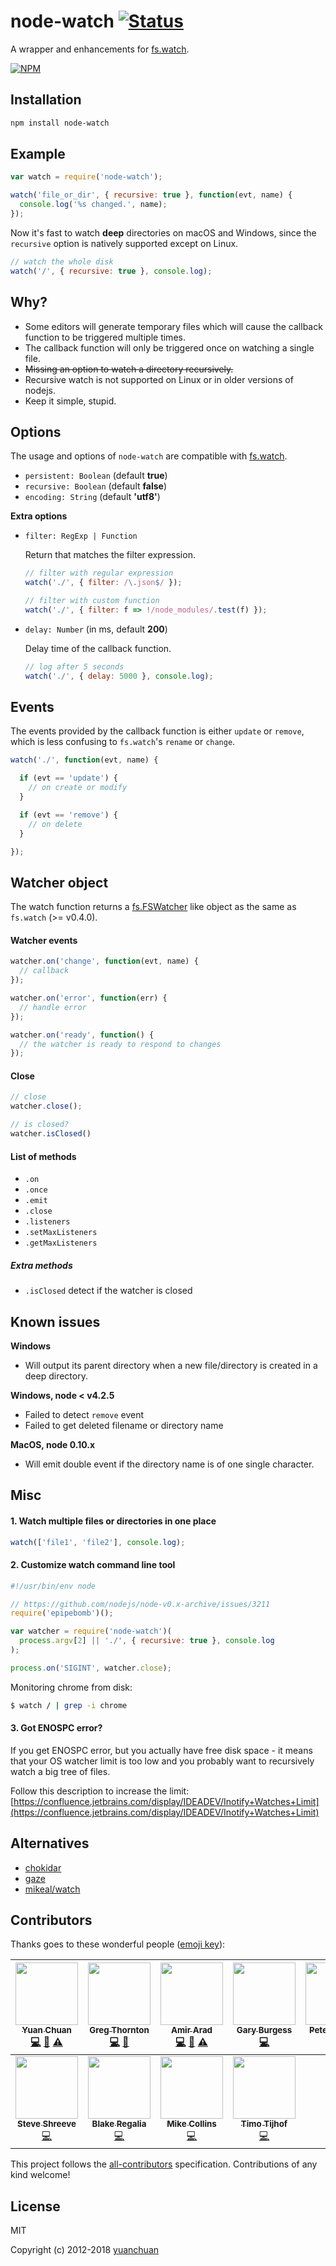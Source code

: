 # node-watch [![Status](https://travis-ci.org/yuanchuan/node-watch.svg?branch=master)](https://travis-ci.org/yuanchuan/node-watch "See test builds")

A wrapper and enhancements for [fs.watch](http://nodejs.org/api/fs.html#fs_fs_watch_filename_options_listener).

[![NPM](https://nodei.co/npm/node-watch.png?downloads=true&downloadRank=true&stars=true)](https://nodei.co/npm/node-watch.png/)


## Installation

```bash
npm install node-watch
```

## Example

```js
var watch = require('node-watch');

watch('file_or_dir', { recursive: true }, function(evt, name) {
  console.log('%s changed.', name);
});
```

Now it's fast to watch **deep** directories on macOS and Windows, since the `recursive` option is natively supported except on Linux.

```js
// watch the whole disk
watch('/', { recursive: true }, console.log);
```


## Why?

* Some editors will generate temporary files which will cause the callback function to be triggered multiple times.
* The callback function will only be triggered once on watching a single file.
* <del>Missing an option to watch a directory recursively.</del>
* Recursive watch is not supported on Linux or in older versions of nodejs.
* Keep it simple, stupid.


## Options

The usage and options of `node-watch` are compatible with [fs.watch](https://nodejs.org/dist/latest-v7.x/docs/api/fs.html#fs_fs_watch_filename_options_listener).
* `persistent: Boolean` (default **true**)
* `recursive: Boolean` (default **false**)
* `encoding: String` (default **'utf8'**)

**Extra options**

* `filter: RegExp | Function`

   Return that matches the filter expression.

    ```js
    // filter with regular expression
    watch('./', { filter: /\.json$/ });

    // filter with custom function
    watch('./', { filter: f => !/node_modules/.test(f) });
    ```
* `delay: Number` (in ms, default **200**)

   Delay time of the callback function.

   ```js
   // log after 5 seconds
   watch('./', { delay: 5000 }, console.log);
   ```

## Events

The events provided by the callback function is either `update` or `remove`, which is less confusing to `fs.watch`'s `rename` or `change`.

```js
watch('./', function(evt, name) {

  if (evt == 'update') {
    // on create or modify
  }

  if (evt == 'remove') {
    // on delete
  }

});
```


## Watcher object

The watch function returns a [fs.FSWatcher](https://nodejs.org/api/fs.html#fs_class_fs_fswatcher) like object as the same as `fs.watch` (>= v0.4.0).

#### Watcher events

```js
watcher.on('change', function(evt, name) {
  // callback
});

watcher.on('error', function(err) {
  // handle error
});

watcher.on('ready', function() {
  // the watcher is ready to respond to changes
});
```

#### Close

```js
// close
watcher.close();

// is closed?
watcher.isClosed()
```

#### List of methods

* `.on`
* `.once`
* `.emit`
* `.close`
* `.listeners`
* `.setMaxListeners`
* `.getMaxListeners`

##### Extra methods
* `.isClosed` detect if the watcher is closed


## Known issues

**Windows**
  * Will output its parent directory when a new file/directory is created in a deep directory.

**Windows, node < v4.2.5**

  * Failed to detect `remove` event
  * Failed to get deleted filename or directory name

**MacOS, node 0.10.x**
  * Will emit double event if the directory name is of one single character.


## Misc

#### 1. Watch multiple files or directories in one place
```js
watch(['file1', 'file2'], console.log);
```

#### 2. Customize watch command line tool
```js
#!/usr/bin/env node

// https://github.com/nodejs/node-v0.x-archive/issues/3211
require('epipebomb')();

var watcher = require('node-watch')(
  process.argv[2] || './', { recursive: true }, console.log
);

process.on('SIGINT', watcher.close);
```
Monitoring chrome from disk:
```bash
$ watch / | grep -i chrome
```

#### 3. Got ENOSPC error?

If you get ENOSPC error, but you actually have free disk space - it means that your OS watcher limit is too low and you probably want to recursively watch a big tree of files.

Follow this description to increase the limit:
[https://confluence.jetbrains.com/display/IDEADEV/Inotify+Watches+Limit](https://confluence.jetbrains.com/display/IDEADEV/Inotify+Watches+Limit)


## Alternatives

* [chokidar](https://github.com/paulmillr/chokidar)
* [gaze](https://github.com/shama/gaze)
* [mikeal/watch](https://github.com/mikeal/watch)

## Contributors

Thanks goes to these wonderful people ([emoji key](https://github.com/kentcdodds/all-contributors#emoji-key)):

<!-- ALL-CONTRIBUTORS-LIST:START - Do not remove or modify this section -->
<!-- prettier-ignore -->
| [<img src="https://avatars1.githubusercontent.com/u/250426?v=4" width="100px;"/><br /><sub><b>Yuan Chuan</b></sub>](http://yuanchuan.name)<br />[💻](https://github.com/yuanchuan/node-watch/commits?author=yuanchuan "Code") [📖](https://github.com/yuanchuan/node-watch/commits?author=yuanchuan "Documentation") [⚠️](https://github.com/yuanchuan/node-watch/commits?author=yuanchuan "Tests") | [<img src="https://avatars2.githubusercontent.com/u/99367?v=4" width="100px;"/><br /><sub><b>Greg Thornton</b></sub>](http://xdissent.com)<br />[💻](https://github.com/yuanchuan/node-watch/commits?author=xdissent "Code") [🤔](#ideas-xdissent "Ideas, Planning, & Feedback") | [<img src="https://avatars1.githubusercontent.com/u/6019373?v=4" width="100px;"/><br /><sub><b>Amir Arad</b></sub>](https://github.com/amir-arad)<br />[💻](https://github.com/yuanchuan/node-watch/commits?author=amir-arad "Code") [📖](https://github.com/yuanchuan/node-watch/commits?author=amir-arad "Documentation") [⚠️](https://github.com/yuanchuan/node-watch/commits?author=amir-arad "Tests") | [<img src="https://avatars0.githubusercontent.com/u/693642?v=4" width="100px;"/><br /><sub><b>Gary Burgess</b></sub>](http://slipthrough.net)<br />[💻](https://github.com/yuanchuan/node-watch/commits?author=garyb "Code") | [<img src="https://avatars2.githubusercontent.com/u/557895?v=4" width="100px;"/><br /><sub><b>Peter deHaan</b></sub>](http://about.me/peterdehaan)<br />[💻](https://github.com/yuanchuan/node-watch/commits?author=pdehaan "Code") | [<img src="https://avatars2.githubusercontent.com/u/161968?v=4" width="100px;"/><br /><sub><b>kcliu</b></sub>](https://medium.com/@kcliu)<br />[💻](https://github.com/yuanchuan/node-watch/commits?author=kcliu "Code") | [<img src="https://avatars3.githubusercontent.com/u/309006?v=4" width="100px;"/><br /><sub><b>Hoovinator</b></sub>](https://github.com/crh3675)<br />[💬](#question-crh3675 "Answering Questions") |
| :---: | :---: | :---: | :---: | :---: | :---: | :---: |
| [<img src="https://avatars3.githubusercontent.com/u/142875?v=4" width="100px;"/><br /><sub><b>Steve Shreeve</b></sub>](https://github.com/shreeve)<br />[💻](https://github.com/yuanchuan/node-watch/commits?author=shreeve "Code") | [<img src="https://avatars2.githubusercontent.com/u/1456400?v=4" width="100px;"/><br /><sub><b>Blake Regalia</b></sub>](https://github.com/blake-regalia)<br />[💻](https://github.com/yuanchuan/node-watch/commits?author=blake-regalia "Code") | [<img src="https://avatars3.githubusercontent.com/u/1587937?v=4" width="100px;"/><br /><sub><b>Mike Collins</b></sub>](https://github.com/intervalia)<br />[💻](https://github.com/yuanchuan/node-watch/commits?author=intervalia "Code") | [<img src="https://avatars3.githubusercontent.com/u/156867?v=4" width="100px;"/><br /><sub><b>Timo Tijhof</b></sub>](https://timotijhof.net)<br />[💻](https://github.com/yuanchuan/node-watch/commits?author=Krinkle "Code") |
<!-- ALL-CONTRIBUTORS-LIST:END -->

This project follows the [all-contributors](https://github.com/kentcdodds/all-contributors) specification. Contributions of any kind welcome!


## License
MIT

Copyright (c) 2012-2018 [yuanchuan](https://github.com/yuanchuan)
